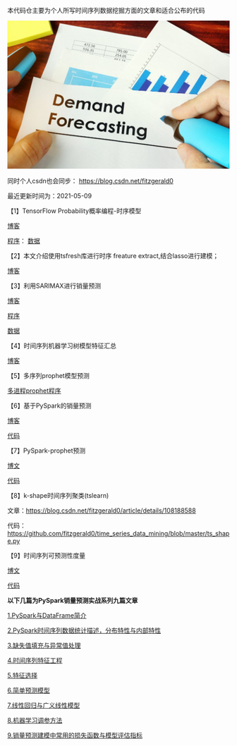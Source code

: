 本代码仓主要为个人所写时间序列数据挖掘方面的文章和适合公布的代码



![](demand_forecasting.jpg)

同时个人csdn也会同步：
https://blog.csdn.net/fitzgerald0

最近更新时间为：2021-05-09



【1】TensorFlow Probability概率编程-时序模型

[博客](https://blog.csdn.net/fitzgerald0/article/details/90274550)

[程序](https://github.com/fitzgerald0/time_series_data_mining/blob/master/ts_sale_example.py)：
[数据](https://github.com/fitzgerald0/time_series_data_mining/blob/master/ts_sale.csv)

【2】本文介绍使用tsfresh库进行时序 freature extract,结合lasso进行建模；

[博客](https://blog.csdn.net/fitzgerald0/article/details/90612781)


【3】利用SARIMAX进行销量预测

[博客](https://blog.csdn.net/fitzgerald0/article/details/100823231)

[程序](https://github.com/fitzgerald0/time_series_data_mining/blob/master/sarimax_model.py)

[数据](https://github.com/fitzgerald0/time_series_data_mining/blob/master/sale_df.xlsx)

【4】时间序列机器学习树模型特征汇总

[博客](https://blog.csdn.net/fitzgerald0/article/details/104029842)

【5】多序列prophet模型预测

[多进程prophet程序](https://github.com/fitzgerald0/time_series_data_mining/blob/master/multi_prophet_model.py)




【6】基于PySpark的销量预测

[博客](https://blog.csdn.net/fitzgerald0/article/details/106885568)

[代码](https://github.com/fitzgerald0/time_series_data_mining/tree/master/pyspark_sale_forecast/script)




【7】PySpark-prophet预测

[博文](https://blog.csdn.net/fitzgerald0/article/details/106157008)

[代码](https://github.com/fitzgerald0/time_series_data_mining/blob/master/spark_prophet_demo.py)

【8】k-shape时间序列聚类(tslearn)

文章：https://blog.csdn.net/fitzgerald0/article/details/108188588

代码：https://github.com/fitzgerald0/time_series_data_mining/blob/master/ts_shape.py



【9】时间序列可预测性度量

[博文](https://blog.csdn.net/fitzgerald0/article/details/108995724)

[代码](https://github.com/fitzgerald0/time_series_data_mining/blob/master/adfuller_test.py)



**以下几篇为PySpark销量预测实战系列九篇文章**

[1.PySpark与DataFrame简介](https://blog.csdn.net/fitzgerald0/article/details/116455182)

 [2.PySpark时间序列数据统计描述，分布特性与内部特性](https://blog.csdn.net/fitzgerald0/article/details/116090223)

 [3.缺失值填充与异常值处理](https://blog.csdn.net/fitzgerald0/article/details/116306783)

[4.时间序列特征工程](https://blog.csdn.net/fitzgerald0/article/details/116453472)

[5.特征选择](https://blog.csdn.net/fitzgerald0/article/details/115876867)

[6.简单预测模型](https://blog.csdn.net/fitzgerald0/article/details/115918790)

[7.线性回归与广义线性模型](https://blog.csdn.net/fitzgerald0/article/details/116451185)

[8.机器学习调参方法](https://blog.csdn.net/fitzgerald0/article/details/116452338)

[9.销量预测建模中常用的损失函数与模型评估指标](https://blog.csdn.net/fitzgerald0/article/details/115471489)




